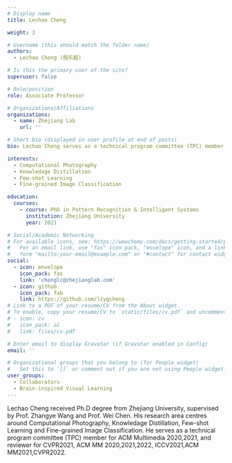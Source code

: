 ```yaml
---
# Display name
title: Lechao Cheng

weight: 3

# Username (this should match the folder name)
authors:
  - Lechao Cheng (程乐超)

# Is this the primary user of the site?
superuser: false

# Role/position
role: Associate Professor

# Organizations/Affiliations
organizations:
  - name: Zhejiang Lab
    url: ''

# Short bio (displayed in user profile at end of posts)
bio: Lechao Cheng serves as a technical program committee (TPC) member for ACM Multimedia 2020,2021, and reviewer for CVPR2021, ACM MM 2020,2021,2022, ICCV2021,ACM MM2021,CVPR2022.

interests:
  - Computational Photography
  - Knowledage Distillation
  - Few-shot Learning 
  - Fine-grained Image Classification

education:
  courses:
    - course: PhD in Pattern Recognition & Intelligent Systems
      institution: Zhejiang University
      year: 2021

# Social/Academic Networking
# For available icons, see: https://wowchemy.com/docs/getting-started/page-builder/#icons
#   For an email link, use "fas" icon pack, "envelope" icon, and a link in the
#   form "mailto:your-email@example.com" or "#contact" for contact widget.
social:
  - icon: envelope
    icon_pack: fas
    link: 'chenglc@zhejianglab.com'
  - icon: github
    icon_pack: fab
    link: https://github.com/liygcheng
# Link to a PDF of your resume/CV from the About widget.
# To enable, copy your resume/CV to `static/files/cv.pdf` and uncomment the lines below.
# - icon: cv
#   icon_pack: ai
#   link: files/cv.pdf

# Enter email to display Gravatar (if Gravatar enabled in Config)
email: ''

# Organizational groups that you belong to (for People widget)
#   Set this to `[]` or comment out if you are not using People widget.
user_groups:
  - Collaborators
  - Brain-inspired Visual Learning
---
```


Lechao Cheng received Ph.D degree from Zhejiang University, supervised by Prof. Zhangye Wang and Prof. Wei Chen. His research area centres around Computational Photography, Knowledage Distillation, Few-shot Learning and Fine-grained Image Classification. He serves as a technical program committee (TPC) member for ACM Multimedia 2020,2021, and reviewer for CVPR2021, ACM MM 2020,2021,2022, ICCV2021,ACM MM2021,CVPR2022.